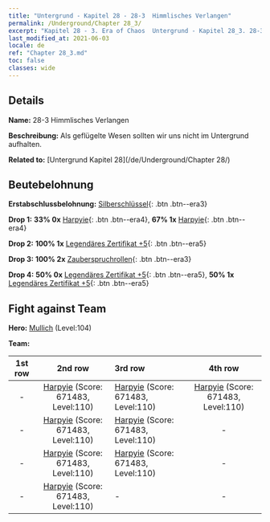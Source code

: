 ```yaml
---
title: "Untergrund - Kapitel 28 - 28-3  Himmlisches Verlangen"
permalink: /Underground/Chapter 28_3/
excerpt: "Kapitel 28 - 3. Era of Chaos  Untergrund - Kapitel 28_3. 28-3  Himmlisches Verlangen"
last_modified_at: 2021-06-03
locale: de
ref: "Chapter 28_3.md"
toc: false
classes: wide
---
```


## Details

 **Name:** 28-3  Himmlisches Verlangen

 **Beschreibung:**       Als geflügelte Wesen sollten wir uns nicht im Untergrund aufhalten.

 **Related to:** [Untergrund Kapitel 28](/de/Underground/Chapter 28/)

## Beutebelohnung

 **Erstabschlussbelohnung:** [Silberschlüssel](/ItemsDE/con_693/){: .btn .btn--era3}

 **Drop 1:** **33% 0x** [Harpyie](/ItemsDE/unt_245/){: .btn .btn--era4}, **67% 1x** [Harpyie](/ItemsDE/unt_245/){: .btn .btn--era4}

 **Drop 2:** **100% 1x** [Legendäres Zertifikat +5](/ItemsDE/mat_102/){: .btn .btn--era5}

 **Drop 3:** **100% 2x** [Zauberspruchrollen](/ItemsDE/con_694/){: .btn .btn--era3}

 **Drop 4:** **50% 0x** [Legendäres Zertifikat +5](/ItemsDE/mat_102/){: .btn .btn--era5}, **50% 1x** [Legendäres Zertifikat +5](/ItemsDE/mat_102/){: .btn .btn--era5}


## Fight against Team
 **Hero:** [Mullich](/de/heroes/Mullich/) (Level:104)

 **Team:**


  | 1st row | 2nd row | 3rd row | 4th row |
  |:----:|:----:|:----|:----:|
  | - | [Harpyie](/de/units/Harpy/) (Score: 671483, Level:110)  | [Harpyie](/de/units/Harpy/) (Score: 671483, Level:110)  | [Harpyie](/de/units/Harpy/) (Score: 671483, Level:110)  |
  | - | [Harpyie](/de/units/Harpy/) (Score: 671483, Level:110)  | [Harpyie](/de/units/Harpy/) (Score: 671483, Level:110)  | - |
  | - | [Harpyie](/de/units/Harpy/) (Score: 671483, Level:110)  | [Harpyie](/de/units/Harpy/) (Score: 671483, Level:110)  | - |
  | - | [Harpyie](/de/units/Harpy/) (Score: 671483, Level:110)  | - | - |


